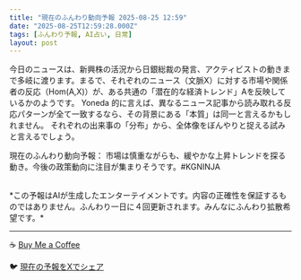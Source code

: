 ```yaml
---
title: "現在のふんわり動向予報 2025-08-25 12:59"
date: "2025-08-25T12:59:28.000Z"
tags: [ふんわり予報, AI占い, 日常]
layout: post
---
```


今日のニュースは、新興株の活況から日銀総裁の発言、アクティビストの動きまで多岐に渡ります。まるで、それぞれのニュース（文脈X）に対する市場や関係者の反応（Hom(A,X)）が、ある共通の「潜在的な経済トレンド」Aを反映しているかのようです。  Yoneda 的に言えば、異なるニュース記事から読み取れる反応パターンが全て一致するなら、その背景にある「本質」は同一と言えるかもしれません。  それぞれの出来事の「分布」から、全体像をぼんやりと捉える試みと言えるでしょう。

現在のふんわり動向予報：
市場は慎重ながらも、緩やかな上昇トレンドを探る動き。今後の政策動向に注目が集まりそうです。#KGNINJA

<br>
*この予報はAIが生成したエンターテイメントです。内容の正確性を保証するものではありません。ふんわり一日に４回更新されます。みんなにふんわり拡散希望です。*

---
☕️ [Buy Me a Coffee](https://www.buymeacoffee.com/kgninja)

🐦 [現在の予報をXでシェア](https://twitter.com/intent/tweet?text=%E7%8F%BE%E5%9C%A8%E3%81%AE%E3%81%B5%E3%82%93%E3%82%8F%E3%82%8A%E4%BA%88%E5%A0%B1%3A%20%E3%80%8C%E4%BB%8A%E6%97%A5%E3%81%AE%E3%83%8B%E3%83%A5%E3%83%BC%E3%82%B9%E3%81%AF%E3%80%81%E6%96%B0%E8%88%88%E6%A0%AA%E3%81%AE%E6%B4%BB%E6%B3%81%E3%81%8B%E3%82%89%E6%97%A5%E9%8A%80%E7%B7%8F%E8%A3%81%E3%81%AE%E7%99%BA%E8%A8%80%E3%80%81%E3%82%A2%E3%82%AF%E3%83%86%E3%82%A3%E3%83%93%E3%82%B9%E3%83%88%E3%81%AE%E5%8B%95%E3%81%8D%E3%81%BE%E3%81%A7%E5%A4%9A%E5%B2%90%E3%81%AB%E6%B8%A1%E3%82%8A%E3%81%BE%E3%81%99%E3%80%82%E3%80%8D%23KGNINJA%20%E7%B6%9A%E3%81%8D%E3%81%AF%E3%83%96%E3%83%AD%E3%82%B0%E3%81%A7%EF%BC%81%F0%9F%91%87&url=https%3A%2F%2Fkg-ninja.github.io%2FFunwariyoso%2F)
